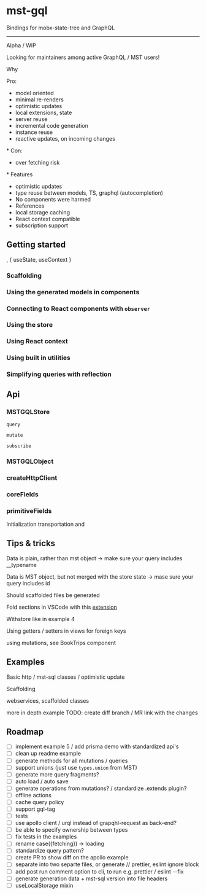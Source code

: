 # mst-gql

Bindings for mobx-state-tree and GraphQL

---

Alpha / WIP

Looking for maintainers among active GraphQL / MST users!

Why

Pro:

- model oriented
- minimal re-renders
- optimistic updates
- local extensions, state
- server reuse
- incremental code generation
- instance reuse
- reactive updates, on incoming changes

\* Con:

- over fetching risk

\* Features

- optimistic updates
- type reuse between models, TS, graphql (autocompletion)
- No components were harmed
- References
- local storage caching
- React context compatible
- subscription support

## Getting started

, { useState, useContext }

### Scaffolding

### Using the generated models in components

### Connecting to React components with `observer`

### Using the store

### Using React context

### Using built in utilities

### Simplifying queries with reflection

## Api

### MSTGQLStore

`query`

`mutate`

`subscribe`

### MSTGQLObject

### createHttpClient

### coreFields

### primitiveFields

Initialization transportation and

## Tips & tricks

Data is plain, rather than mst object -> make sure your query includes \_\_typename

Data is MST object, but not merged with the store state -> mase sure your query includes id

Should scaffolded files be generated

Fold sections in VSCode with this [extension](https://marketplace.visualstudio.com/items?itemName=maptz.regionfolder)

Withstore like in example 4

Using getters / setters in views for foreign keys

using mutations, see BookTrips component

## Examples

Basic http / mst-sql classes / optimistic update

Scaffolding

webservices, scaffolded classes

more in depth example TODO: create diff branch / MR link with the changes

## Roadmap

- [ ] implement example 5 / add prisma demo with standardized api's
- [ ] clean up readme example
- [ ] generate methods for all mutations / queries
- [ ] support unions (just use `types.union` from MST)
- [ ] generate more query fragments?
- [ ] auto load / auto save
- [ ] generate operations from mutations? / standardize .extends plugin?
- [ ] offline actions
- [ ] cache query policy
- [ ] support gql-tag
- [ ] tests
- [ ] use apollo client / urql instead of grapqhl-request as back-end?
- [ ] be able to specify ownership between types
- [ ] fix tests in the examples
- [ ] rename case({fetching}) -> loading
- [ ] standardize query pattern?
- [ ] create PR to show diff on the apollo example
- [ ] separate into two separte files, or generate // prettier, eslint ignore block
- [ ] add post run comment option to cli, to run e.g. prettier / eslint --fix
- [ ] generate generation data + mst-sql version into file headers
- [ ] useLocalStorage mixin
